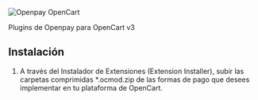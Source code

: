 ![Openpay OpenCart](https://www.openpay.mx/img/github/opencart.jpg)

Plugins de Openpay para OpenCart v3

## Instalación

1. A través del Instalador de Extensiones (Extension Installer), subir las carpetas comprimidas *.ocmod.zip de las formas de pago que desees implementar en tu plataforma de OpenCart.
